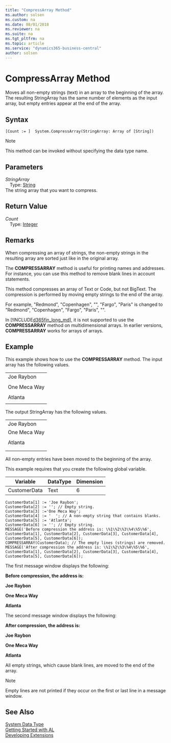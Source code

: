 ```yaml
---
title: "CompressArray Method"
ms.author: solsen
ms.custom: na
ms.date: 08/01/2018
ms.reviewer: na
ms.suite: na
ms.tgt_pltfrm: na
ms.topic: article
ms.service: "dynamics365-business-central"
author: solsen
---
```

[//]: # (START>DO_NOT_EDIT)
[//]: # (IMPORTANT:Do not edit any of the content between here and the END>DO_NOT_EDIT.)
[//]: # (Any modifications should be made in the .resx files in the ModernDev repo.)
# CompressArray Method
Moves all non-empty strings (text) in an array to the beginning of the array. The resulting StringArray has the same number of elements as the input array, but empty entries appear at the end of the array.

## Syntax
```
[Count := ]  System.CompressArray(StringArray: Array of [String])
```
> [!NOTE]  
> This method can be invoked without specifying the data type name.  
## Parameters
*StringArray*  
&emsp;Type: [String](string-data-type.md)  
The string array that you want to compress.  


## Return Value
*Count*  
&emsp;Type: [Integer](integer-data-type.md)  
  


[//]: # (IMPORTANT: END>DO_NOT_EDIT)

## Remarks  
 When compressing an array of strings, the non-empty strings in the resulting array are sorted just like in the original array.  
  
 The **COMPRESSARRAY** method is useful for printing names and addresses. For instance, you can use this method to remove blank lines in account statements.  
  
 This method compresses an array of Text or Code, but not BigText. The compression is performed by moving empty strings to the end of the array.  
  
 For example, "Redmond", "Copenhagen", "", "Fargo", "Paris" is changed to "Redmond", "Copenhagen", "Fargo", "Paris", "".  
  
 In [!INCLUDE[d365fin_long_md](../includes/d365fin_long_md.md)], it is not supported to use the **COMPRESSARRAY** method on multidimensional arrays. In earlier versions, **COMPRESSARRAY** works for arrays of arrays.  
  
## Example  
 This example shows how to use the **COMPRESSARRAY** method. The input array has the following values.  
  
||  
|-|  
|Joe Raybon|  
||  
|One Meca Way|  
||  
|Atlanta|  
||  
  
 The output StringArray has the following values.  
  
||  
|-|  
|Joe Raybon|  
|One Meca Way|  
||  
|Atlanta|  
||  
||  
  
 All non-empty entries have been moved to the beginning of the array.  
  
 This example requires that you create the following global variable.  
  
|Variable|DataType|Dimension|  
|--------------|--------------|---------------|  
|CustomerData|Text|6|  
  
```  
CustomerData[1] := 'Joe Raybon';  
CustomerData[2] := ''; // Empty string.  
CustomerData[3] :='One Meca Way';  
CustomerData[4] := '  '; // A non-empty string that contains blanks.  
CustomerData[5] := 'Atlanta';  
CustomerData[6] := ''; // Empty string.  
MESSAGE('Before compression the address is: \%1\%2\%3\%4\%5\%6', CustomerData[1], CustomerData[2], CustomerData[3], CustomerData[4], CustomerData[5], CustomerData[6]);  
COMPRESSARRAY(CustomerData); // The empty lines (strings) are removed.  
MESSAGE('After compression the address is: \%1\%2\%3\%4\%5\%6', CustomerData[1], CustomerData[2], CustomerData[3], CustomerData[4], CustomerData[5], CustomerData[6]);  
```  
  
 The first message window displays the following:  
  
 **Before compression, the address is:**  
  
 **Joe Raybon**  
  
 **One Meca Way**  
  
 **Atlanta**  
  
 The second message window displays the following:  
  
 **After compression, the address is:**  
  
 **Joe Raybon**  
  
 **One Meca Way**  
  
 **Atlanta**  
  
 All empty strings, which cause blank lines, are moved to the end of the array.  
  
> [!NOTE]  
>  Empty lines are not printed if they occur on the first or last line in a message window.  

## See Also
[System Data Type](system-data-type.md)  
[Getting Started with AL](../devenv-get-started.md)  
[Developing Extensions](../devenv-dev-overview.md)